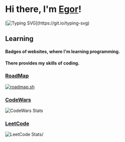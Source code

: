 
# Hi there, I'm [Egor](https://egorbriliov.github.io/)!
[![Typing SVG](https://readme-typing-svg.demolab.com?font=Press+Start+2P&weight=100&size=30&pause=1000&color=F7F7F7&background=FF020200&multiline=true&width=1500&height=55&lines=A+beginner+developer+who+wants+to+start+making+money+from+this!)](https://git.io/typing-svg)

## Learning

#### Badges of websites, where I'm learning programming. 
#### There provides my skills of coding.

### [RoadMap](https://roadmap.sh/)
[![roadmap.sh](https://roadmap.sh/card/tall/669e52f49a21cb3c68b6cb08?variant=dark)](https://roadmap.sh)
### [CodeWars](https://www.codewars.com/)
![CodeWars Stats](https://www.codewars.com/users/briliov/badges/large)

### [LeetCode](https://leetcode.com/)
![LeetCode Stats](https://leetcode.card.workers.dev/briliov?theme=auto&font=baloo&extension=null)/
